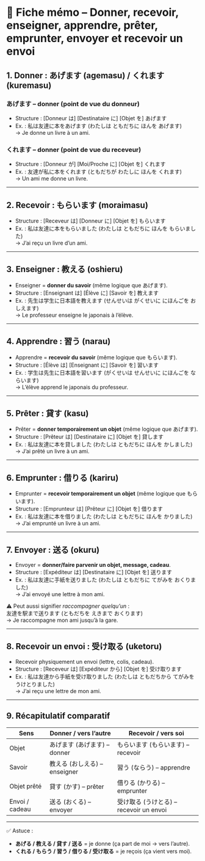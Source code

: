 # 📘 Fiche mémo – Donner, recevoir, enseigner, apprendre, prêter, emprunter, envoyer et recevoir un envoi

## 1. Donner : あげます (agemasu) / くれます (kuremasu)

### あげます – donner (point de vue du donneur)
- Structure : [Donneur は] [Destinataire に] [Objet を] あげます  
- Ex. : 私は友達に本をあげます (わたしは ともだちに ほんを あげます)  
→ Je donne un livre à un ami.

### くれます – donner (point de vue du receveur)
- Structure : [Donneur が] [Moi/Proche に] [Objet を] くれます  
- Ex. : 友達が私に本をくれます (ともだちが わたしに ほんを くれます)  
→ Un ami me donne un livre.

---

## 2. Recevoir : もらいます (moraimasu)
- Structure : [Receveur は] [Donneur に] [Objet を] もらいます  
- Ex. : 私は友達に本をもらいました (わたしは ともだちに ほんを もらいました)  
→ J’ai reçu un livre d’un ami.

---

## 3. Enseigner : 教える (oshieru)
- Enseigner = **donner du savoir** (même logique que あげます).  
- Structure : [Enseignant は] [Élève に] [Savoir を] 教えます  
- Ex. : 先生は学生に日本語を教えます (せんせいは がくせいに にほんごを おしえます)  
→ Le professeur enseigne le japonais à l’élève.

---

## 4. Apprendre : 習う (narau)
- Apprendre = **recevoir du savoir** (même logique que もらいます).  
- Structure : [Élève は] [Enseignant に] [Savoir を] 習います  
- Ex. : 学生は先生に日本語を習います (がくせいは せんせいに にほんごを ならいます)  
→ L’élève apprend le japonais du professeur.

---

## 5. Prêter : 貸す (kasu)
- Prêter = **donner temporairement un objet** (même logique que あげます).  
- Structure : [Prêteur は] [Destinataire に] [Objet を] 貸します  
- Ex. : 私は友達に本を貸しました (わたしは ともだちに ほんを かしました)  
→ J’ai prêté un livre à un ami.

---

## 6. Emprunter : 借りる (kariru)
- Emprunter = **recevoir temporairement un objet** (même logique que もらいます).  
- Structure : [Emprunteur は] [Prêteur に] [Objet を] 借ります  
- Ex. : 私は友達に本を借りました (わたしは ともだちに ほんを かりました)  
→ J’ai emprunté un livre à un ami.

---

## 7. Envoyer : 送る (okuru)
- Envoyer = **donner/faire parvenir un objet, message, cadeau**.  
- Structure : [Expéditeur は] [Destinataire に] [Objet を] 送ります  
- Ex. : 私は友達に手紙を送りました (わたしは ともだちに てがみを おくりました)  
→ J’ai envoyé une lettre à mon ami.  

⚠️ Peut aussi signifier *raccompagner quelqu’un* :  
友達を駅まで送ります (ともだちを えきまで おくります)  
→ Je raccompagne mon ami jusqu’à la gare.

---

## 8. Recevoir un envoi : 受け取る (uketoru)
- Recevoir physiquement un envoi (lettre, colis, cadeau).  
- Structure : [Receveur は] [Expéditeur から] [Objet を] 受け取ります  
- Ex. : 私は友達から手紙を受け取りました (わたしは ともだちから てがみを うけとりました)  
→ J’ai reçu une lettre de mon ami.

---

## 9. Récapitulatif comparatif

| Sens            | Donner / vers l’autre             | Recevoir / vers soi                   |
|-----------------|-----------------------------------|----------------------------------------|
| Objet           | あげます (あげます) – donner        | もらいます (もらいます) – recevoir       |
| Savoir          | 教える (おしえる) – enseigner      | 習う (ならう) – apprendre               |
| Objet prêté     | 貸す (かす) – prêter               | 借りる (かりる) – emprunter             |
| Envoi / cadeau  | 送る (おくる) – envoyer            | 受け取る (うけとる) – recevoir un envoi |

---

✅ Astuce :  
- **あげる / 教える / 貸す / 送る** = je donne (ça part de moi → vers l’autre).  
- **くれる / もらう / 習う / 借りる / 受け取る** = je reçois (ça vient vers moi).  
